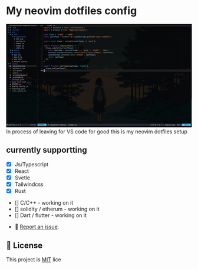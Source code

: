 # My neovim dotfiles config

![Preview](./preview.png)
In process of leaving for VS code for good this is my neovim dotfiles setup

## currently supportting

- [x] Js/Typescript
- [x] React
- [x] Svetle
- [x] Tailwindcss
- [x] Rust
- [] C/C++ - working on it
- [] solidity / etherum - working on it
- [] Dart / flutter - working on it

* 🐛 [Report an issue](../../issues/).

## 📝 License

This project is [MIT](./MIT.md) lice

